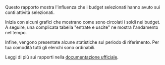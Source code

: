 Questo rapporto mostra l'influenza che i budget selezionati hanno avuto sui conti attività selezionati.

Inizia con alcuni grafici che mostrano come sono circolati i soldi nei budget. A seguire, una complicata tabella "entrate e uscite" ne mostra l'andamento nel tempo.

Infine, vengono presentate alcune statistiche sul periodo di riferimento. Per tua comodità tutti gli elenchi sono ordinabili.

Leggi di più sui rapporti nella [documentazione ufficiale](https://docs.firefly-iii.org/advanced-concepts/reports).